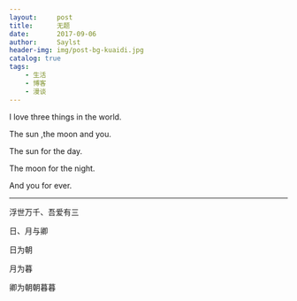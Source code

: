 ```yaml
---
layout:     post
title:      无题
date:       2017-09-06
author:     Saylst
header-img: img/post-bg-kuaidi.jpg
catalog: true
tags:
    - 生活
    - 博客
    - 漫谈
---
```


I love three things in the world. 

The sun ,the moon and you.

The sun for the day.

The moon for the night.

And you for ever.

***

浮世万千、吾爱有三

日、月与卿

日为朝

月为暮

卿为朝朝暮暮
